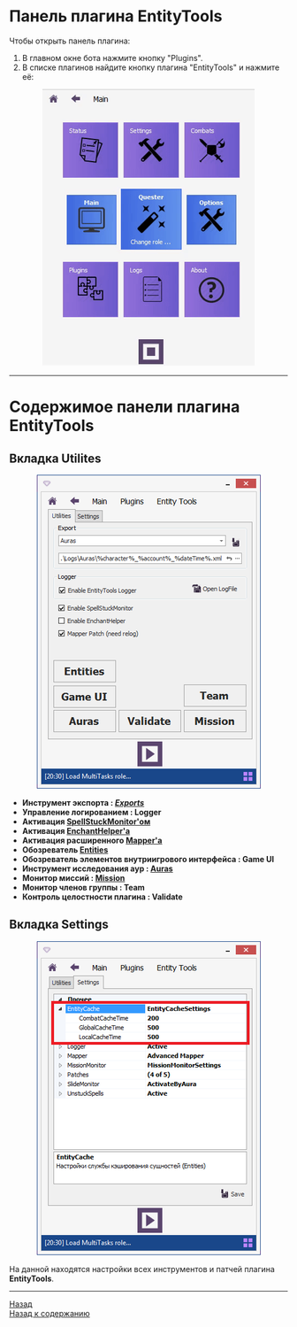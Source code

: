 # **Панель плагина EntityTools**

Чтобы открыть панель плагина:
1. В главном окне бота нажмите кнопку "Plugins".
2. В списке плагинов найдите кнопку плагина "EntityTools" и нажмите её:

<p align="center"><img src="img/Opening-EntityTools-Panel.gif"></p>

---

# **Содержимое панели плагина EntityTools**

## **Вкладка Utilites**

<p align="center"><img src="img/Panel-Main.png"></p>

- **Инструмент экспорта : [*Exports*](Exporter-RU.md)**
- **Управление логированием : Logger**
- **Активация [SpellStuckMonitor'ом](UnstuckSpells-RU.md)**
- **Активация [EnchantHelper'a](EnchantHelper-RU.md)**
- **Активация расширенного [Mapper'a](../Patches/Mapper/Mapper-RU.md)**
- **Обозреватель [Entities](../General/EntityIdentification-RU.md#ref-EntityViewer)**
- **Обозреватель элементов внутриигрового интерфейса : Game UI**
- **Инструмент исследования аур : [Auras](AuraViewer-RU.md)**
- **Монитор миссий : [Mission](MissionMonitor-RU.md)**
- **Монитор членов группы : Team**
- **Контроль целостности плагина : Validate**

## **Вкладка Settings**

<p align="center"><img src="img/Panel-Settings-EntityCache.png"></p>

На данной находятся настройки всех инструментов и патчей плагина **EntityTools**.

---

<a href="javascript:history.back()">Назад</a>  
[Назад к содержанию](../index.md)